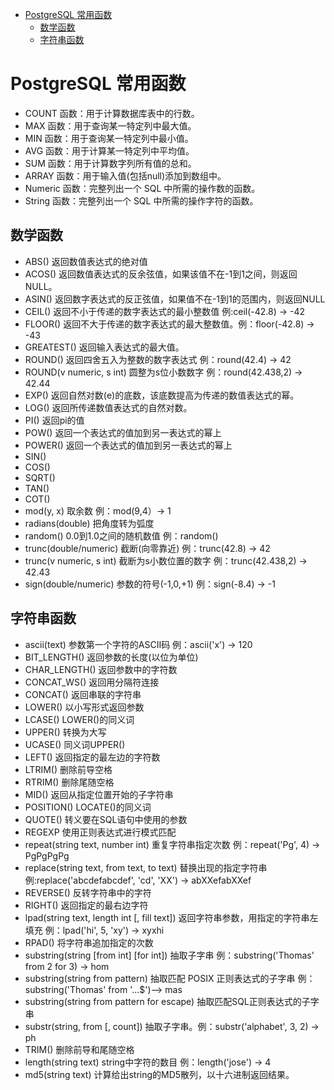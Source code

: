 <!-- @import "[TOC]" {cmd="toc" depthFrom=1 depthTo=6 orderedList=false} -->

<!-- code_chunk_output -->

- [PostgreSQL 常用函数](#postgresql-常用函数)
  - [数学函数](#数学函数)
  - [字符串函数](#字符串函数)

<!-- /code_chunk_output -->

# PostgreSQL 常用函数

- COUNT 函数：用于计算数据库表中的行数。
- MAX 函数：用于查询某一特定列中最大值。
- MIN 函数：用于查询某一特定列中最小值。
- AVG 函数：用于计算某一特定列中平均值。
- SUM 函数：用于计算数字列所有值的总和。
- ARRAY 函数：用于输入值(包括null)添加到数组中。
- Numeric 函数：完整列出一个 SQL 中所需的操作数的函数。
- String 函数：完整列出一个 SQL 中所需的操作字符的函数。

## 数学函数

- ABS() 返回数值表达式的绝对值
- ACOS() 返回数值表达式的反余弦值，如果该值不在-1到1之间，则返回NULL。
- ASIN() 返回数字表达式的反正弦值，如果值不在-1到1的范围内，则返回NULL
- CEIL() 返回不小于传递的数字表达式的最小整数值 例:ceil(-42.8) -> -42
- FLOOR() 返回不大于传递的数字表达式的最大整数值。例：floor(-42.8) -> -43
- GREATEST() 返回输入表达式的最大值。
- ROUND() 返回四舍五入为整数的数字表达式 例：round(42.4) -> 42
- ROUND(v numeric, s int) 圆整为s位小数数字 例：round(42.438,2) -> 42.44
- EXP() 返回自然对数(e)的底数，该底数提高为传递的数值表达式的幂。
- LOG() 返回所传递数值表达式的自然对数。
- PI() 返回pi的值
- POW() 返回一个表达式的值加到另一表达式的幂上
- POWER() 返回一个表达式的值加到另一表达式的幂上
- SIN()
- COS()
- SQRT()
- TAN()
- COT()
- mod(y, x) 取余数 例：mod(9,4）-> 1
- radians(double) 把角度转为弧度
- random() 0.0到1.0之间的随机数值 例：random()
- trunc(double/numeric) 截断(向零靠近) 例：trunc(42.8) -> 42
- trunc(v numeric, s int) 截断为s小数位置的数字 例：trunc(42.438,2) -> 42.43
- sign(double/numeric) 参数的符号(-1,0,+1) 例：sign(-8.4) -> -1

## 字符串函数

- ascii(text) 参数第一个字符的ASCII码 例：ascii('x') -> 120
- BIT_LENGTH() 返回参数的长度(以位为单位)
- CHAR_LENGTH() 返回参数中的字符数
- CONCAT_WS() 返回用分隔符连接
- CONCAT() 返回串联的字符串
- LOWER() 以小写形式返回参数
- LCASE() LOWER()的同义词
- UPPER() 转换为大写
- UCASE() 同义词UPPER()
- LEFT() 返回指定的最左边的字符数
- LTRIM() 删除前导空格
- RTRIM() 删除尾随空格
- MID() 返回从指定位置开始的子字符串
- POSITION() LOCATE()的同义词
- QUOTE() 转义要在SQL语句中使用的参数
- REGEXP 使用正则表达式进行模式匹配
- repeat(string text, number int) 重复字符串指定次数 例：repeat('Pg', 4) -> PgPgPgPg
- replace(string text, from text, to text) 替换出现的指定字符串 例:replace('abcdefabcdef', 'cd', 'XX') -> abXXefabXXef
- REVERSE() 反转字符串中的字符
- RIGHT() 返回指定的最右边字符
- lpad(string text, length int [, fill text]) 返回字符串参数，用指定的字符串左填充 例：lpad('hi', 5, 'xy') -> xyxhi
- RPAD() 将字符串追加指定的次数
- substring(string [from int] [for int]) 抽取子字串 例：substring('Thomas' from 2 for 3) -> hom
- substring(string from pattern) 抽取匹配 POSIX 正则表达式的子字串 例：substring('Thomas' from '…$')—> mas
- substring(string from pattern for escape) 抽取匹配SQL正则表达式的子字串
- substr(string, from [, count]) 抽取子字串。例：substr('alphabet', 3, 2) -> ph
- TRIM() 删除前导和尾随空格
- length(string text) string中字符的数目 例：length('jose') -> 4
- md5(string text) 计算给出string的MD5散列，以十六进制返回结果。
